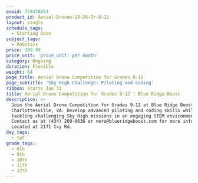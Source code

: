 ```yaml
---
ecwid: 774478654
product_id: Aerial-Drones-25-26-Gr-8-12
layout: single
schedule_tags:
  - Starting Soon
subject_tags:
  - Robotics
price: 199.99
price_unit: 'price_unit: per month'
category: Ongoing
duration: Flexible
weight: 64
page_title: Aerial Drone Competition for Grades 8-12
page_subtitle: 'Sky High Challenge: Piloting and Coding'
ribbon: Starts Jan 31
title: Aerial Drone Competition for Grades 8-12 | Blue Ridge Boost
description: >-
  Join the Aerial Drone Competition for Grades 9-12 at Blue Ridge Boost in
  Charlottesville, VA. Develop advanced piloting and coding skills while
  tackling challenging Sky High missions in an engaging STEM environment.
  Contact us at (434) 260-0636 or nora@blueridgeboost.com for more information.
  Located at 2171 Ivy Rd.
day_tags:
  - Sat
grade_tags:
  - 8th
  - 9th
  - 10th
  - 11th
  - 12th
---
```


